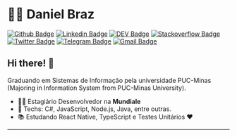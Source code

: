 # :man_technologist: Daniel Braz

[![Github Badge](https://img.shields.io/badge/-Github-000?style=flat-square&logo=Github&logoColor=white&link=https://github.com/drzbraz)](https://github.com/drzbraz)
[![Linkedin Badge](https://img.shields.io/badge/-LinkedIn-blue?style=flat-square&logo=Linkedin&logoColor=white&link=https://www.linkedin.com/in/drzbraz/)](https://www.linkedin.com/in/drzbraz/)
[![DEV Badge](https://img.shields.io/badge/-DEV.to-000?style=flat-square&logo=dev.to&logoColor=white&link=https://dev.to/lucasgdb)](https://dev.to/drzbraz)
[![Stackoverflow Badge](https://img.shields.io/badge/-Stackoverflow-4CA143?style=flat-square&logo=Stackoverflow&logoColor=white&link=https://pt.stackoverflow.com/users/93508/drzbraz)](https://pt.stackoverflow.com/users/199136/drzbraz)
[![Twitter Badge](https://img.shields.io/badge/-Twitter-1ca0f1?style=flat-square&labelColor=1ca0f1&logo=twitter&logoColor=white&link=https://twitter.com/drzbraz)](https://twitter.com/drzbraz)
[![Telegram Badge](https://img.shields.io/badge/-Telegram-1ca0f1?style=flat-square&labelColor=1ca0f1&logo=telegram&logoColor=white&link=https://t.me/drzbraz)](https://t.me/drzbraz)
[![Gmail Badge](https://img.shields.io/badge/-Gmail-c14438?style=flat-square&logo=Gmail&logoColor=white&link=mailto:drz.braz@gmail.com)](mailto:drz.braz@gmail.com)

## Hi there! 👋

Graduando em Sistemas de Informação pela universidade PUC-Minas (Majoring in Information System from PUC-Minas University).

- :office_worker: Estagiário Desenvolvedor na **Mundiale**
- :blue_heart: Techs: C#, JavaScript, Node.js, Java, entre outras.
- :books: Estudando React Native, TypeScript e Testes Unitários :heart:

---
